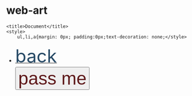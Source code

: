 # web-art<!DOCTYPE html>
<html lang="en">
<head>
    
    <title>Document</title>
	<style>
		ul,li,a{margin: 0px; padding:0px;text-decoration: none;</style>
</head>
<body>
	<div id="nav">
	<ul>
		<li><a href="navigation.html"><font size="50" color= #274A66>back</font></a></li>
		<button id="button"><font size="50" color= #5F1A1B>pass me</font></button>
</body>
<script>
window.AudioContext = window.AudioContext || window.webkitAudioContext;
(function () {
    if (!window.AudioContext) { 
        alert('当前浏览器不支持Web Audio API');
        return;
    }
    
    
    var eleButton = document.getElementById('button');
    
    
    var audioCtx = new AudioContext();
    
    
    var arrFrequency = [196.00, 220.00, 246.94, 261.63, 293.66, 329.63, 349.23, 392.00, 440.00, 493.88, 523.25, 587.33, 659.25, 698.46, 783.99, 880.00, 987.77, 1046.50];
    
    
    var start = 0, direction = 1;
    
    
    eleButton.addEventListener('mouseenter', function () {
        
        var frequency = arrFrequency[start];
        
        if (!frequency) {
            direction = -1 * direction;
            start = start + 2 * direction;
            frequency = arrFrequency[start];
        }
        
        start = start + direction;
        
        
        var oscillator = audioCtx.createOscillator();
        
        var gainNode = audioCtx.createGain();
        
        oscillator.connect(gainNode);
        
        gainNode.connect(audioCtx.destination);
        
        oscillator.type = 'sine';
        
        oscillator.frequency.value = frequency;
        
        gainNode.gain.setValueAtTime(0, audioCtx.currentTime);
        
        gainNode.gain.linearRampToValueAtTime(1, audioCtx.currentTime + 0.01);
        
        oscillator.start(audioCtx.currentTime);
        
        gainNode.gain.exponentialRampToValueAtTime(0.001, audioCtx.currentTime + 1);
        
        oscillator.stop(audioCtx.currentTime + 1);
    });
})();
</script>
</html>
